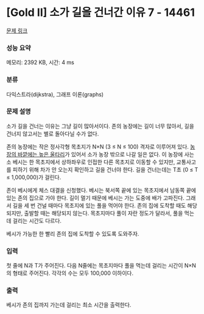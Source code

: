 # [Gold II] 소가 길을 건너간 이유 7 - 14461 

[문제 링크](https://www.acmicpc.net/problem/14461) 

### 성능 요약

메모리: 2392 KB, 시간: 4 ms

### 분류

다익스트라(dijkstra), 그래프 이론(graphs)

### 문제 설명

<p>소가 길을 건너는 이유는 그냥 길이 많아서이다. 존의 농장에는 길이 너무 많아서, 길을 건너지 않고서는 별로 돌아다닐 수가 없다.</p>

<p>존의 농장에는 작은 정사각형 목초지가 N×N (3 ≤ N ≤ 100) 격자로 이루어져 있다. <a href="https://www.acmicpc.net/problem/14469">농장의 바깥에는 높은 울타리</a>가 있어서 소가 농장 밖으로 나갈 일은 없다. 이 농장에 사는 소 베시는 한 목초지에서 상하좌우로 인접한 다른 목초지로 이동할 수 있지만, 교통사고를 피하기 위해 차가 안 오는지 확인하고 길을 건너야 한다. 길을 건너는데는 T초 (0 ≤ T ≤ 1,000,000)가 걸린다.</p>

<p>존이 베시에게 체스 대결을 신청했다. 베시는 북서쪽 끝에 있는 목초지에서 남동쪽 끝에 있는 존의 집으로 가야 한다. 길이 멀기 때문에 베시는 가는 도중에 배가 고파진다. 그래서 길을 세 번 건널 때마다 목초지에 있는 풀을 먹어야 한다. 존의 집에 도착할 때도 해당되지만, 출발할 때는 해당되지 않는다. 목초지마다 풀이 자란 정도가 달라서, 풀을 먹는데 걸리는 시간도 다르다.</p>

<p>베시가 가능한 한 빨리 존의 집에 도착할 수 있도록 도와주자.</p>

### 입력 

 <p>첫 줄에 N과 T가 주어진다. 다음 N줄에는 목초지마다 풀을 먹는데 걸리는 시간이 N×N의 형태로 주어진다. 각각의 수는 모두 100,000 이하이다.</p>

### 출력 

 <p>베시가 존의 집까지 가는데 걸리는 최소 시간을 출력한다.</p>

